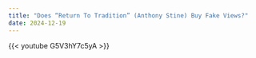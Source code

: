 ```yaml
---
title: "Does “Return To Tradition” (Anthony Stine) Buy Fake Views?"
date: 2024-12-19
---
```


{{< youtube G5V3hY7c5yA >}}
